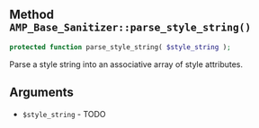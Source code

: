 ## Method `AMP_Base_Sanitizer::parse_style_string()`

```php
protected function parse_style_string( $style_string );
```

Parse a style string into an associative array of style attributes.


## Arguments

* `$style_string` - TODO
